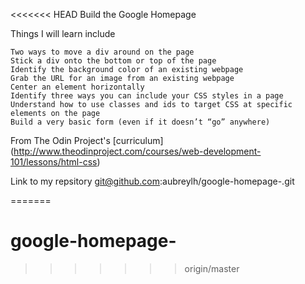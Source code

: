 <<<<<<< HEAD
Build the Google Homepage

Things I will learn include

    Two ways to move a div around on the page
    Stick a div onto the bottom or top of the page
    Identify the background color of an existing webpage
    Grab the URL for an image from an existing webpage
    Center an element horizontally
    Identify three ways you can include your CSS styles in a page
    Understand how to use classes and ids to target CSS at specific elements on the page
    Build a very basic form (even if it doesn’t “go” anywhere)

From The Odin Project's [curriculum]
(http://www.theodinproject.com/courses/web-development-101/lessons/html-css)

Link to my repsitory 
git@github.com:aubreylh/google-homepage-.git




=======
# google-homepage-
>>>>>>> origin/master
